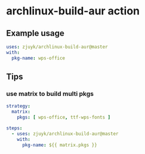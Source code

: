 # archlinux-build-aur action

## Example usage
```yaml
uses: zjuyk/archlinux-build-aur@master
with:
  pkg-name: wps-office
```

## Tips
### use matrix to build multi pkgs

```yml
strategy:
  matrix:
    pkgs: [ wps-office, ttf-wps-fonts ]

steps:
  - uses: zjuyk/archlinux-build-aur@master
    with:
      pkg-name: ${{ matrix.pkgs }}
```
